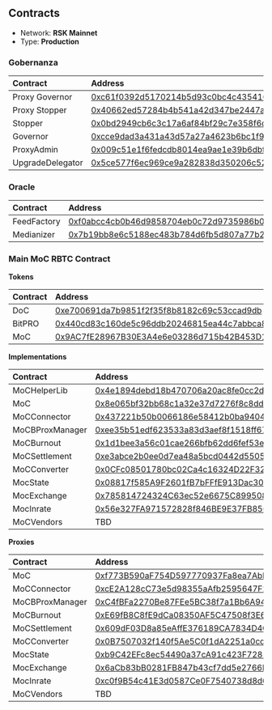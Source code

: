 ## Contracts

* Network: **RSK Mainnet**
* Type: **Production**

### Gobernanza

|  Contract  |  Address |  
|:---|:---|
|  Proxy Governor  | [0xc61f0392d5170214b5d93c0bc4c4354163abc1f7](https://explorer.rsk.co/address/0xc61f0392d5170214b5d93c0bc4c4354163abc1f7?__ctab=Code) |
|  Proxy Stopper  | [0x40662ed57284b4b541a42d347be2447abd1b119d](https://explorer.rsk.co/address/0x40662ed57284b4b541a42d347be2447abd1b119d?__ctab=Code) |
|  Stopper  | [0x0bd2949cb6c3c17a6af84bf29c7e358f6ddcd5fc](https://explorer.rsk.co/address/0x0bd2949cb6c3c17a6af84bf29c7e358f6ddcd5fc?__ctab=Code) |
|  Governor  | [0xcce9dad3a431a43d57a27a4623b6bc1f97e530fe](https://explorer.rsk.co/address/0xcce9dad3a431a43d57a27a4623b6bc1f97e530fe?__ctab=Code) |
|  ProxyAdmin  | [0x009c51e1f6fedcdb8014ea9ae1e39b6dbf2ac0ec](https://explorer.rsk.co/address/0x009c51e1f6fedcdb8014ea9ae1e39b6dbf2ac0ec?__ctab=Code) |
|  UpgradeDelegator  | [0x5ce577f6ec969ce9a282838d350206c52a6f338c](https://explorer.rsk.co/address/0x5ce577f6ec969ce9a282838d350206c52a6f338c?__ctab=Code) |

### Oracle

|  Contract  |  Address |  
|:---|:---|
|  FeedFactory  | [0xf0abcc4cb0b46d9858704eb0c72d9735986b09cf](https://blockscout.com/rsk/mainnet/address/0xf0abcc4cb0b46d9858704eb0c72d9735986b09cf/contracts) |
|  Medianizer  | [0x7b19bb8e6c5188ec483b784d6fb5d807a77b21bf](https://blockscout.com/rsk/mainnet/address/0x7b19bb8e6c5188ec483b784d6fb5d807a77b21bf/contracts) |

### Main MoC RBTC Contract

**Tokens**

|  Contract  |  Address |  
|:---|:---|
|  DoC  | [0xe700691da7b9851f2f35f8b8182c69c53ccad9db](https://explorer.rsk.co/address/0xe700691da7b9851f2f35f8b8182c69c53ccad9db?__ctab=general) |
|  BitPRO  | [0x440cd83c160de5c96ddb20246815ea44c7abbca8](https://explorer.rsk.co/address/0x440cd83c160de5c96ddb20246815ea44c7abbca8) |
|  MoC  | [0x9AC7fE28967B30E3A4e6e03286d715b42B453D10](https://explorer.rsk.co/address/0x9ac7fe28967b30e3a4e6e03286d715b42b453d10) |

**Implementations**

|  Contract  |  Address |  
|:---|:---|
|  MoCHelperLib  | [0x4e1894debd18b470706a20ac8fe0cc2d9e904218](https://blockscout.com/rsk/mainnet/address/0x4e1894debd18b470706a20ac8fe0cc2d9e904218/transactions) |
|  MoC  | [0x8e065bf32bb68c1a32e37d7276f8c8dd5545e029](https://explorer.rsk.co/address/0x8e065bf32bb68c1a32e37d7276f8c8dd5545e029?__ctab=general) |
|  MoCConnector  | [0x437221b50b0066186e58412b0ba940441a7b7df5](https://explorer.rsk.co/address/0x437221b50b0066186e58412b0ba940441a7b7df5?__ctab=general) |
|  MoCBProxManager  | [0xee35b51edf623533a83d3aef8f1518ff67da4e89](https://explorer.rsk.co/address/0xee35b51edf623533a83d3aef8f1518ff67da4e89) |
|  MoCBurnout  | [0x1d1bee3a56c01cae266bfb62dd6fef53e3f5e508](https://explorer.rsk.co/address/0x1d1bee3a56c01cae266bfb62dd6fef53e3f5e508?__ctab=general) |
|  MoCSettlement  | [0xe3abce2b0ee0d7ea48a5bcd0442d5505ae5b6334](https://explorer.rsk.co/address/0xe3abce2b0ee0d7ea48a5bcd0442d5505ae5b6334?__ctab=general) |
|  MoCConverter  | [0x0CFc08501780bc02Ca4c16324D22F32511B309a9](https://blockscout.com/rsk/mainnet/address/0x0CFc08501780bc02Ca4c16324D22F32511B309a9/contracts) |
|  MocState  | [0x08817f585A9F2601fB7bFFfE913Dac305Aaf2dDd](https://blockscout.com/rsk/mainnet/address/0x08817f585a9f2601fb7bfffe913dac305aaf2ddd/transactions) |
|  MocExchange  | [0x785814724324C63ec52e6675C899508E74850046](https://blockscout.com/rsk/mainnet/address/0x785814724324C63ec52e6675C899508E74850046/contracts) |
|  MocInrate  | [0x56e327FA971572828f846BE9E37FB850e5852822](https://blockscout.com/rsk/mainnet/address/0x56e327fa971572828f846be9e37fb850e5852822/contracts) |
|  MoCVendors  | TBD |


**Proxies**

|  Contract  |  Address |  
|:---|:---|
|  MoC  | [0xf773B590aF754D597770937Fa8ea7AbDf2668370](https://explorer.rsk.co/address/0xf773B590aF754D597770937Fa8ea7AbDf2668370) |
|  MoCConnector  | [0xcE2A128cC73e5d98355aAfb2595647F2D3171Faa](https://explorer.rsk.co/address/0xcE2A128cC73e5d98355aAfb2595647F2D3171Faa?__ctab=general) |
|  MoCBProxManager  | [0xC4fBFa2270Be87FEe5BC38f7a1Bb6A9415103b6c](https://explorer.rsk.co/address/0xC4fBFa2270Be87FEe5BC38f7a1Bb6A9415103b6c?__ctab=general) |
|  MoCBurnout  | [0xE69fB8C8fE9dCa08350AF5C47508f3E688D0CDd1](https://explorer.rsk.co/address/0xE69fB8C8fE9dCa08350AF5C47508f3E688D0CDd1?__ctab=general) |
|  MoCSettlement  | [0x609dF03D8a85eAffE376189CA7834D4C35e32F22](https://explorer.rsk.co/address/0x609dF03D8a85eAffE376189CA7834D4C35e32F22?__ctab=general) |
|  MoCConverter  | [0x0B7507032f140f5Ae5C0f1dA2251a0cd82c82296](https://explorer.rsk.co/address/0x0B7507032f140f5Ae5C0f1dA2251a0cd82c82296?__ctab=general) |
|  MocState  | [0xb9C42EFc8ec54490a37cA91c423F7285Fa01e257](https://explorer.rsk.co/address/0xb9C42EFc8ec54490a37cA91c423F7285Fa01e257) |
|  MocExchange  | [0x6aCb83bB0281FB847b43cf7dd5e2766BFDF49038](https://explorer.rsk.co/address/0x6aCb83bB0281FB847b43cf7dd5e2766BFDF49038) |
|  MocInrate  | [0xc0f9B54c41E3d0587Ce0F7540738d8d649b0A3F3](https://explorer.rsk.co/address/0xc0f9B54c41E3d0587Ce0F7540738d8d649b0A3F3) |
|  MoCVendors  | TBD |

